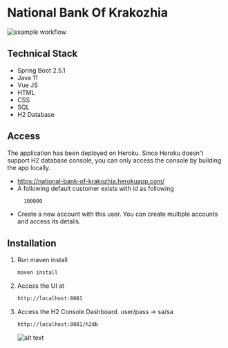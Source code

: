 # National Bank Of Krakozhia

![example workflow](https://github.com/kaliavarun/NationalBankOfKrakozhia/actions/workflows/maven.yml/badge.svg)

## Technical Stack
- Spring Boot 2.5.1
- Java 11
- Vue JS
- HTML
- CSS
- SQL
- H2 Database

## Access

The application has been deployed on Heroku. Since Heroku doesn't support H2 database console, you can only access the console by building the app locally.

- https://national-bank-of-krakozhia.herokuapp.com/
- A following default customer exists with id as following
  ```sh
    100000
    ```
- Create a new account with this user. You can create multiple accounts and access its details.


## Installation
1. Run maven install
    ```sh
    maven install
    ```
2. Access the UI at
    ```sh
    http://localhost:8081
    ```
3. Access the H2 Console Dashboard. user/pass -> sa/sa
    ```sh
    http://localhost:8081/h2db
    ```
   ![alt text](https://i.imgur.com/LNe6w67.jpeg)
    
